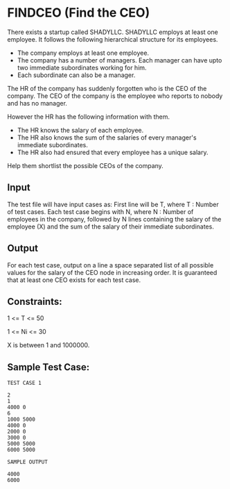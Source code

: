 # FINDCEO (Find the CEO)

There exists a startup called SHADYLLC. SHADYLLC employs at least one employee.
It follows the following hierarchical structure for its employees.

- The company employs at least one employee.
- The company has a number of managers. Each manager can have upto two immediate subordinates working for him.
- Each subordinate can also be a manager.

The HR of the company has suddenly forgotten who is the CEO of the company. The CEO of the company is the employee who reports to nobody and has no manager.

However the HR has the following information with them.
- The HR knows the salary of each employee.
- The HR also knows the sum of the salaries of every manager's immediate subordinates.
- The HR also had ensured that every employee has a unique salary.

Help them shortlist the possible CEOs of the company.

## Input

The test file will have input cases as:
First line will be T, where T : Number of test cases.
Each test case begins with N, where N : Number of employees in the company,
followed by N lines containing the salary of the employee (X) and the sum of the salary of their immediate subordinates.

## Output

For each test case, output on a line a space separated list of all possible values for the salary of the CEO node in increasing order. It is guaranteed that at least one CEO exists for each test case.


## Constraints:
1 <= T <= 50

1 <= Ni <= 30

X is between 1 and 1000000.


## Sample Test Case:

```
TEST CASE 1

2
1
4000 0
6
1000 5000
4000 0
2000 0
3000 0
5000 5000
6000 5000

SAMPLE OUTPUT

4000
6000

```
